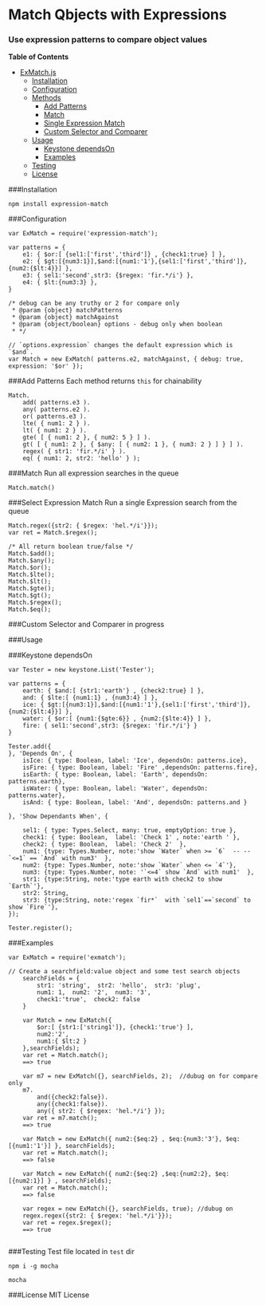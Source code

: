 # Match Qbjects with Expressions
### Use expression patterns to compare object values

**Table of Contents**

- [ExMatch.js](#expression-matcher)
	- [Installation](#installation)
	- [Configuration](#configuration)
	- [Methods](#add-patterns)
		- [Add Patterns](#add-patterns)
		- [Match](#match)
		- [Single Expression Match](#select-expression-match)
		- [Custom Selector and Comparer](#custom-selector-and-comparer)	
	- [Usage](#usage)
		- [Keystone dependsOn](#keystone-dependson)
		- [Examples](#examples)
	- [Testing](#testing)
	- [License](#license)


###Installation
```
npm install expression-match
```
###Configuration
```
var ExMatch = require('expression-match');

var patterns = {
	e1: { $or:[ {sel1:['first','third']} , {check1:true} ] },
	e2: { $gt:[{num3:1}],$and:[{num1:'1'},{sel1:['first','third']},{num2:{$lt:4}}] },
	e3: { sel1:'second',str3: {$regex: 'fir.*/i'} },
	e4: { $lt:{num3:3} },
}

/* debug can be any truthy or 2 for compare only
 * @param {object} matchPatterns
 * @param {object} matchAgainst
 * @param {object/boolean} options - debug only when boolean 
 * */
 
// `options.expression` changes the default expression which is `$and`.  
var Match = new ExMatch( patterns.e2, matchAgainst, { debug: true, expression: '$or' });

```

###Add Patterns
Each method returns `this` for chainability
```
Match.
	add( patterns.e3 ).
	any( patterns.e2 ).
	or( patterns.e3 ).
	lte( { num1: 2 } ).
	lt( { num1: 2 } ).
	gte( [ { num1: 2 }, { num2: 5 } ] ).
	gt( [ { num1: 2 }, { $any: [ { num2: 1 }, { num3: 2 } ] } ] ).
	regex( { str1: 'fir.*/i' } ).
	eq( { num1: 2, str2: 'hello' } );

```

###Match
Run all expression searches in the queue
```
Match.match()
```

###Select Expression Match
Run a single Expression search from the queue
```
Match.regex({str2: { $regex: 'hel.*/i'}});
var ret = Match.$regex();

/* All return boolean true/false */
Match.$add();
Match.$any(); 
Match.$or();
Match.$lte();
Match.$lt();
Match.$gte();
Match.$gt();
Match.$regex();
Match.$eq();

```

###Custom Selector and Comparer
in progress

###Usage

###Keystone dependsOn
```
var Tester = new keystone.List('Tester');

var patterns = {
	earth: { $and:[ {str1:'earth'} , {check2:true} ] },
	and: { $lte:[ {num1:1} , {num3:4} ] },
	ice: { $gt:[{num3:1}],$and:[{num1:'1'},{sel1:['first','third']},{num2:{$lt:4}}] },
	water: { $or:[ {num1:{$gte:6}} , {num2:{$lte:4}} ] },
	fire: { sel1:'second',str3: {$regex: 'fir.*/i'} }
}

Tester.add({
}, 'Depends On', {
	isIce: { type: Boolean, label: 'Ice', dependsOn: patterns.ice},
	isFire: { type: Boolean, label: 'Fire' ,dependsOn: patterns.fire},
	isEarth: { type: Boolean, label: 'Earth', dependsOn: patterns.earth},
	isWater: { type: Boolean, label: 'Water', dependsOn: patterns.water},
	isAnd: { type: Boolean, label: 'And', dependsOn: patterns.and }

}, 'Show Dependants When', {

    sel1: { type: Types.Select, many: true, emptyOption: true },
	check1: { type: Boolean,  label: 'Check 1' , note:'earth ' },
	check2: { type: Boolean,  label: 'Check 2'  },
	num1: {type: Types.Number, note:'show `Water` when >= `6`  -- --  `<=1` == `And` with num3'  },
	num2: {type: Types.Number, note:'show `Water` when <= `4`'},
	num3: {type: Types.Number, note: '`<=4` show `And` with num1'  },
	str1: {type:String, note:'type earth with check2 to show `Earth`'},
	str2: String,
	str3: {type:String, note:'regex `fir*`  with `sel1`==`second` to show `Fire`'},
});

Tester.register();

```
###Examples
```
var ExMatch = require('exmatch');

// Create a searchfield:value object and some test search objects
	searchFields = {
		str1: 'string',  str2: 'hello',  str3: 'plug',
		num1: 1,  num2: '2',  num3: '3', 
        check1:'true',  check2: false
	}
	
    var Match = new ExMatch({
    	$or:[ {str1:['string1']}, {check1:'true'} ],
        num2:'2',
        num1:{ $lt:2 }
    },searchFields);
    var ret = Match.match();
    ==> true
    
    var m7 = new ExMatch({}, searchFields, 2);  //dubug on for compare only
	m7.
    	and({check2:false}).
		any({check1:false}).
		any({ str2: { $regex: 'hel.*/i'} });
	var ret = m7.match();
	==> true
    
    var Match = new ExMatch({ num2:{$eq:2} , $eq:{num3:'3'}, $eq:[{num1:'1'}] }, searchFields);
    var ret = Match.match();
    ==> false
    
    var Match = new ExMatch({ num2:{$eq:2} ,$eq:{num2:2}, $eq:[{num2:1}] } , searchFields);
    var ret = Match.match();
    ==> false
    
    var regex = new ExMatch({}, searchFields, true); //dubug on
	regex.regex({str2: { $regex: 'hel.*/i'}});
	var ret = regex.$regex();
	==> true
   

```

###Testing
Test file located in `test` dir
```
npm i -g mocha

mocha

```


###License
MIT License

